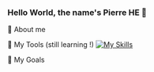 ### Hello World, the name's Pierre HE 👋

🤺 About me


🧰 My Tools (still learning !)
[![My Skills](https://skillicons.dev/icons?i=java,html,css,js,nodejs,cs,dotnet,react,vue,angular,docker,git,fig&theme=dark)](https://skillicons.dev)


📝 My Goals





<!--
**Pierre-He/Pierre-He** is a ✨ _special_ ✨ repository because its `README.md` (this file) appears on your GitHub profile.

Here are some ideas to get you started:

- 🔭 I’m currently working on ...
- 🌱 I’m currently learning ...
- 👯 I’m looking to collaborate on ...
- 🤔 I’m looking for help with ...
- 💬 Ask me about ...
- 📫 How to reach me: ...
- 😄 Pronouns: ...
- ⚡ Fun fact: ...
-->
